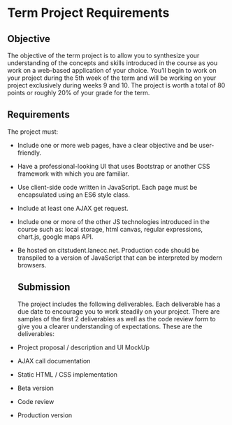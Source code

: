 <h1>Term Project Requirements</h1>


## Objective
The objective of the term project is to allow you to synthesize your understanding of the concepts and
skills introduced in the course as you work on a web-based application of your choice. You’ll begin to
work on your project during the 5th week of the term and will be working on your project exclusively
during weeks 9 and 10. The project is worth a total of 80 points or roughly 20% of your grade for the
term.

## Requirements
The project must:

- Include one or more web pages, have a clear objective and be user-friendly.

- Have a professional-looking UI that uses Bootstrap or another CSS framework with which you
  are familiar.

- Use client-side code written in JavaScript. Each page must be encapsulated using an ES6 style
  class.

- Include at least one AJAX get request.

- Include one or more of the other JS technologies introduced in the course such as: local
  storage, html canvas, regular expressions, chart.js, google maps API.

- Be hosted on citstudent.lanecc.net. Production code should be transpiled to a version of
  JavaScript that can be interpreted by modern browsers.

  ## Submission

  The project includes the following deliverables. Each deliverable has a due date to encourage you to
  work steadily on your project. There are samples of the first 2 deliverables as well as the code review form to give you a clearer understanding of expectations. These are the deliverables:

- Project proposal / description and UI MockUp

- AJAX call documentation

- Static HTML / CSS implementation

- Beta version

- Code review

- Production version
